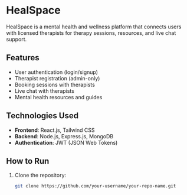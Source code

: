 # HealSpace

HealSpace is a mental health and wellness platform that connects users with licensed therapists for therapy sessions, resources, and live chat support.

## Features
- User authentication (login/signup)
- Therapist registration (admin-only)
- Booking sessions with therapists
- Live chat with therapists
- Mental health resources and guides

## Technologies Used
- **Frontend**: React.js, Tailwind CSS
- **Backend**: Node.js, Express.js, MongoDB
- **Authentication**: JWT (JSON Web Tokens)

## How to Run
1. Clone the repository:
   ```bash
   git clone https://github.com/your-username/your-repo-name.git
